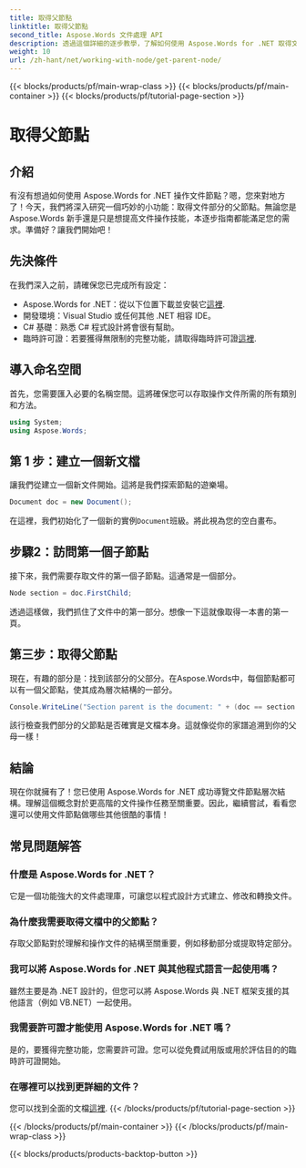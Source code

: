 ```yaml
---
title: 取得父節點
linktitle: 取得父節點
second_title: Aspose.Words 文件處理 API
description: 透過這個詳細的逐步教學，了解如何使用 Aspose.Words for .NET 取得文件部分的父節點。
weight: 10
url: /zh-hant/net/working-with-node/get-parent-node/
---
```


{{< blocks/products/pf/main-wrap-class >}}
{{< blocks/products/pf/main-container >}}
{{< blocks/products/pf/tutorial-page-section >}}

# 取得父節點

## 介紹

有沒有想過如何使用 Aspose.Words for .NET 操作文件節點？嗯，您來對地方了！今天，我們將深入研究一個巧妙的小功能：取得文件部分的父節點。無論您是 Aspose.Words 新手還是只是想提高文件操作技能，本逐步指南都能滿足您的需求。準備好？讓我們開始吧！

## 先決條件

在我們深入之前，請確保您已完成所有設定：

-  Aspose.Words for .NET：從以下位置下載並安裝它[這裡](https://releases.aspose.com/words/net/).
- 開發環境：Visual Studio 或任何其他 .NET 相容 IDE。
- C# 基礎：熟悉 C# 程式設計將會很有幫助。
- 臨時許可證：若要獲得無限制的完整功能，請取得臨時許可證[這裡](https://purchase.aspose.com/temporary-license/).

## 導入命名空間

首先，您需要匯入必要的名稱空間。這將確保您可以存取操作文件所需的所有類別和方法。

```csharp
using System;
using Aspose.Words;
```

## 第 1 步：建立一個新文檔

讓我們從建立一個新文件開始。這將是我們探索節點的遊樂場。

```csharp
Document doc = new Document();
```

在這裡，我們初始化了一個新的實例`Document`班級。將此視為您的空白畫布。

## 步驟2：訪問第一個子節點

接下來，我們需要存取文件的第一個子節點。這通常是一個部分。

```csharp
Node section = doc.FirstChild;
```

透過這樣做，我們抓住了文件中的第一部分。想像一下這就像取得一本書的第一頁。

## 第三步：取得父節點

現在，有趣的部分是：找到該部分的父部分。在Aspose.Words中，每個節點都可以有一個父節點，使其成為層次結構的一部分。

```csharp
Console.WriteLine("Section parent is the document: " + (doc == section.ParentNode));
```

該行檢查我們部分的父節點是否確實是文檔本身。這就像從你的家譜追溯到你的父母一樣！

## 結論

現在你就擁有了！您已使用 Aspose.Words for .NET 成功導覽文件節點層次結構。理解這個概念對於更高階的文件操作任務至關重要。因此，繼續嘗試，看看您還可以使用文件節點做哪些其他很酷的事情！

## 常見問題解答

### 什麼是 Aspose.Words for .NET？
它是一個功能強大的文件處理庫，可讓您以程式設計方式建立、修改和轉換文件。

### 為什麼我需要取得文檔中的父節點？
存取父節點對於理解和操作文件的結構至關重要，例如移動部分或提取特定部分。

### 我可以將 Aspose.Words for .NET 與其他程式語言一起使用嗎？
雖然主要是為 .NET 設計的，但您可以將 Aspose.Words 與 .NET 框架支援的其他語言（例如 VB.NET）一起使用。

### 我需要許可證才能使用 Aspose.Words for .NET 嗎？
是的，要獲得完整功能，您需要許可證。您可以從免費試用版或用於評估目的的臨時許可證開始。

### 在哪裡可以找到更詳細的文件？
您可以找到全面的文檔[這裡](https://reference.aspose.com/words/net/).
{{< /blocks/products/pf/tutorial-page-section >}}

{{< /blocks/products/pf/main-container >}}
{{< /blocks/products/pf/main-wrap-class >}}

{{< blocks/products/products-backtop-button >}}
